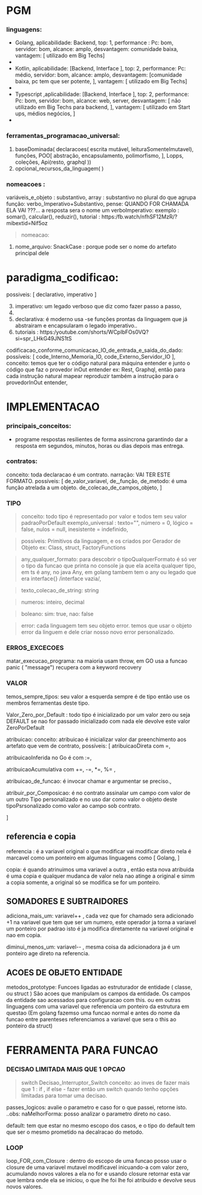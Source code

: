 # PGM

### linguagens:
- Golang, aplicabilidade: Backend, top: 1, performance : Pc: bom, servidor: bom, alcance: amplo, desvantagem: comunidade baixa, vantagem: [ utilizado em Big Techs]
-
- Kotlin, aplicabilidade: [Backend, Interface ], top: 2, performance: Pc: médio, servidor: bom, alcance: amplo, desvantagem: [comunidade baixa, pc tem que ser potente, ], vantagem: [ utilizado em Big Techs]
-
- Typescript ,aplicabilidade: [Backend, Interface ], top: 2, performance: Pc: bom, servidor: bom,  alcance: web, server, desvantagem: [ não utilizado em Big Techs para backend, ], vantagem: [ utilizado em Start ups, médios negócios, ]
-

### ferramentas_programacao_universal:
1. baseDominada( declaracoes( escrita mutável, leituraSomenteImutavel), funções, POO[ abstração, encapsulamento, polimorfismo, ],  Lopps, coleções, Api(resto, graphql ))
2. opcional_recursos_da_linguagem(  )

### nomeacoes :
variáveis_e_objeto : substantivo,
array : substantivo no plural do que agrupa
função: verbo_Imperativo+Substantivo,  pense: QUANDO FOR CHAMADA ELA VAI ???... a resposta sera o nome um verboImperativo: exemplo : somar(), calcular(), reduzir(),
tutorial : https:/fb.watch/nfhSF12MzR/?mibextid=Nif5oz

> nomeacao:
  1. nome_arquivo: SnackCase : porque pode ser o nome do artefato principal dele



# paradigma_codificao:
  possiveis: [ declarativo, imperativo ]

3. imperativo: um legado verboso que diz como fazer passo a passo,
4.
5. declarativa: é moderno usa -se funções prontas da linguagem que já abstrairam e encapsularam o legado imperativo..
6. tutoriais : https:/youtube.com/shorts/WCpIbFOs0VQ?si=spr_LHkG49JNS1tS

codificacao_conforme_comunicacao_IO_de_entrada_e_saida_do_dado:
possíveis: [ code_Interno_Memoria_IO, code_Externo_Servidor_IO ],
conceito:
temos que ter o código natural para máquina entender e junto o código que faz o provedor inOut entender ex: Rest,  Graphql, então para cada instrução natural mapear reproduzir também a instrução para o provedorInOut entender,

# IMPLEMENTACAO

### principais_conceitos:
- programe respostas resilientes de forma assincrona garantindo dar a resposta em segundos, minutos, horas ou dias depois mas entrega.

### contratos:
conceito: toda declaracao é um contrato. narração: VAI TER ESTE FORMATO.
possíveis: [
 de_valor_variavel,
 de_,função,
 de_metodo: é uma função atrelada a um objeto.
 de_colecao_de_campos_objeto,
]

### TIPO
> conceito:
todo tipo é representado por valor e todos tem seu valor padraoPorDefault exemplo_universal : texto="", número = 0, lógico = false, nulos = null, inesistente = indefinido,

> possíveis:
Primitivos da linguagem, e os criados por Gerador de Objeto ex: Class, struct, FactoryFunctions

> any_qualquer_formato:
para descobrir o tipoQualquerFormato é só ver o tipo da funcao que printa no console ja que ela aceita qualquer tipo, em ts é any, no java Any, em golang tambem tem o any ou legado que era interface{}  /interface vazia/,

> texto_colecao_de_string:
string

> numeros:
inteiro, decimal

> boleano:
sim: true, nao: false

> error:
cada linguagem tem seu objeto error. temos que usar o objeto error da linguem e dele criar nosso novo error personalizado.

### ERROS_EXCECOES
matar_execucao_programa: na maioria usam throw, em GO usa a funcao panic ( "message") recupera com a keyword recovery


### VALOR
temos_sempre_tipos: seu valor a esquerda sempre é de tipo então use os membros ferramentas deste tipo.

Valor_Zero_por_Default :  todo tipo é inicializado por um valor zero ou seja DEFAULT se nao for passado inicializado com nada ele devolve este valor ZeroPorDefault

atribuicao:
conceito: atribuicao é inicializar valor dar preenchimento aos artefato que vem de contrato,
possíveis: [ atribuicaoDireta com =,

atribuicaoInferida no Go é com :=,

atribuicaoAcumulativa com +=, -=, *=, %= ,

atribuicao_de_funcao: é invocar chamar e argumentar se preciso.,

atribuir_por_Composicao: é no contrato assinalar um campo  com valor de um outro Tipo personalizado e no uso dar como valor o objeto deste tipoPsrsonalizado como valor ao campo sob contrato.

 ]

 ## referencia e copia
 referencia : é a variavel original o que modificar vai modificar direto nela é marcavel como um ponteiro em algumas linguagens como [ Golang, ]

 copia: é quando atrinuimos uma variavel a outra , então esta nova atribuida é uma copia e qualquer mudanca de valor nela nao atinge a original e simm a copia somente, a original só se modifica se for um ponteiro.


## SOMADORES E SUBTRAIDORES
adiciona_mais_um: variavel++ , cada vez que for chamado sera adicionado +1 na variavel que tem que ser um numero, este operador ja torna a variavel um ponteiro por padrao isto é ja modifica diretamente na variavel original e nao em copia.

diminui_menos_um: variavel-- , mesma coisa da adicionadora ja é um ponteiro age direto na referencia.

## ACOES DE OBJETO ENTIDADE
metodos_prototype: Funcoes ligadas ao estruturador de entidade ( classe, ou struct ) São acoes que manipulam os campos da entidade.   Os campos da entidade sao acessados para configuracao com this. ou em outras linguagens com uma variavel que referencia um ponteiro da estrutura em questao (Em golang fazemso uma funcao normal e antes do nome da funcao entre parenteses referenciamos a variavel que sera o this ao ponteiro da struct)



# FERRAMENTA PARA FUNCAO

### DECISAO LIMITADA MAIS QUE 1 OPCAO
> switch
  Decisao_Interruptor_Switch
  conceito: ao inves de fazer mais que 1 : if , if else - fazer então um switch quando tenho opções limitadas para tomar uma decisao.

  passes_logicos: avalie o parametro e caso for o que passei, retorne isto. ..obs: naMelhorForma: posso analizar o parametro direto no caso.

  default: tem que estar no mesmo escopo dos casos, e o tipo do default tem que ser o mesmo prometido na decalracao do metodo.


### LOOP
loop_FOR_com_Closure : dentro do escopo de uma funcao posso usar o closure de uma variavel mutavel modificavel inicuando-a  com valor zero, acumulando novos valores a ela no for e usando closure retornar esta var que lembra onde ela se iniciou, o que lhe foi lhe foi atribuido e devolve seus novos valores.



